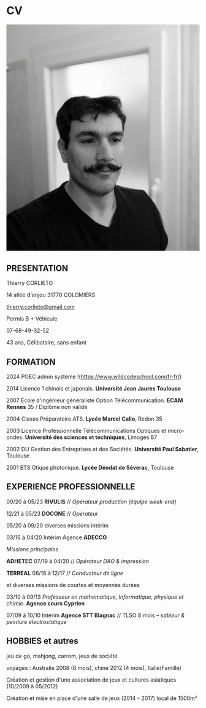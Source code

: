 # CV

![](https://github.com/hellijah/CV/blob/main/IMG_20230514_095253.jpg)


## PRESENTATION

Thierry CORLIETO

14 allée d'anjou 31770 COLOMIERS

thierry.corlieto@gmail.com

Permis B + Véhicule

07-68-49-32-52

43 ans, Célibataire, sans enfant 


## FORMATION

2024 POEC admin système !(https://www.wildcodeschool.com/fr-fr/)

2014 	Licence 1 chinois et japonais. **Université Jean Jaures Toulouse**

2007	École d'ingénieur généraliste Option Télécommunication. **ECAM Rennes** 35 / Diplôme non validé

2004	Classe Préparatoire ATS. **Lycée Marcel Callo**, Redon 35

2003	Licence Professionnelle Télécommunications Optiques et micro-ondes. **Université des sciences et techniques**, Limoges 87

2002	DU Gestion des Entreprises et des Sociétés. **Université Paul Sabatier**, Toulouse

2001	BTS Otique photonique. **Lycée Déodat de Séverac**, Toulouse


## EXPERIENCE PROFESSIONNELLE

09/20 à 05/23	**RIVULIS**  // *Opérateur production (équipe week-end)*

12/21 à 05/23	**DOCONE**  // *Opérateur*

05/20 à 09/20	diverses missions intérim

03/16 à 04/20	Intérim Agence **ADECCO** 

   *Missions principales*
 
**ADHETEC** 07/19 à 04/20  //  *Opérateur DAO & impression*

**TERREAL** 06/16 à 12/17 // *Conducteur de ligne*

   et diverses missions de courtes et moyennes durées

03/10 à 09/13 	*Professeur en mathématique, Informatique, physique et chimie*. **Agence cours Cyprien**

07/09 à 10/10	Intérim **Agence STT Blagnac** // TLSO 8 mois – *sableur & peinture électrostatique*


## HOBBIES et autres

jeu de go, mahjong, carrom, jeux de société

voyages : Australie  2008 (8 mois), chine 2012 (4 mois), Italie(Famille)

Création et gestion d'une association de jeux et cultures asiatiques  (10/2009 à 05/2012)

Création et mise en place d'une salle de jeux (2014 – 2017) local de 1500m²
